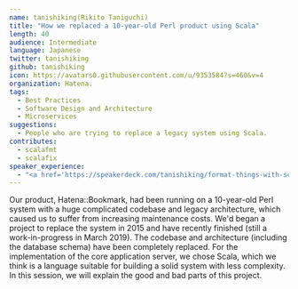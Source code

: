 ```yaml
---
name: tanishiking(Rikito Taniguchi)
title: "How we replaced a 10-year-old Perl product using Scala"
length: 40
audience: Intermediate
language: Japanese
twitter: tanishiking
github: tanishiking
icon: https://avatars0.githubusercontent.com/u/9353584?s=460&v=4
organization: Hatena.
tags:
  - Best Practices
  - Software Design and Architecture
  - Microservices
suggestions:
  - People who are trying to replace a legacy system using Scala.
contributes:
  - scalafmt
  - scalafix
speaker_experience:
  - "<a href='https://speakerdeck.com/tanishiking/format-things-with-scalafmt'>Scala Kansai Summit 2018</a>"
---
```

Our product, Hatena::Bookmark, had been running on a 10-year-old Perl system with a huge complicated codebase and legacy architecture, which caused us to suffer from increasing maintenance costs. We'd began a project to replace the system in 2015 and have recently finished (still a work-in-progress in March 2019). The codebase and architecture (including the database schema) have been completely replaced. For the implementation of the core application server, we chose Scala, which we think is a language suitable for building a solid system with less complexity. In this session, we will explain the good and bad parts of this project.
